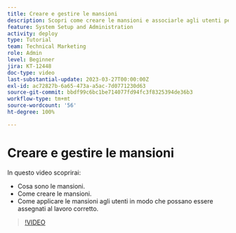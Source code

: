 ```yaml
---
title: Creare e gestire le mansioni
description: Scopri come creare le mansioni e associarle agli utenti per effettuare assegnazioni migliori.
feature: System Setup and Administration
activity: deploy
type: Tutorial
team: Technical Marketing
role: Admin
level: Beginner
jira: KT-12448
doc-type: video
last-substantial-update: 2023-03-27T00:00:00Z
exl-id: ac72827b-6a65-473a-a5ac-7d0771230d63
source-git-commit: bbdf99c6bc1be714077fd94fc3f8325394de36b3
workflow-type: tm+mt
source-wordcount: '56'
ht-degree: 100%

---
```


# Creare e gestire le mansioni

In questo video scoprirai:

* Cosa sono le mansioni.
* Come creare le mansioni.
* Come applicare le mansioni agli utenti in modo che possano essere assegnati al lavoro corretto.

>[!VIDEO](https://video.tv.adobe.com/v/3452434/?quality=12&learn=on&enablevpops=1&captions=ita)
